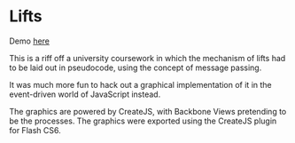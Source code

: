 # Lifts

Demo [here](https://xdl-lifts.s3-eu-west-1.amazonaws.com/lifts.html)

This is a riff off a university coursework in which the mechanism of lifts had to be laid out in pseudocode, using the concept of message passing.

It was much more fun to hack out a graphical implementation of it in the event-driven world of JavaScript instead.

The graphics are powered by CreateJS, with Backbone Views pretending to be the processes. The graphics were exported using the CreateJS plugin for Flash CS6.
